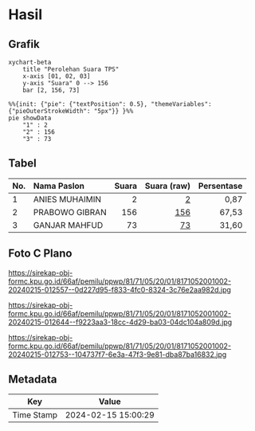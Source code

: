 # Hasil

## Grafik

```mermaid
xychart-beta
    title "Perolehan Suara TPS"
    x-axis [01, 02, 03]
    y-axis "Suara" 0 --> 156
    bar [2, 156, 73]
```

```mermaid
%%{init: {"pie": {"textPosition": 0.5}, "themeVariables": {"pieOuterStrokeWidth": "5px"}} }%%
pie showData
    "1" : 2
    "2" : 156
    "3" : 73
```

## Tabel

| No. | Nama Paslon    | Suara | Suara (raw) | Persentase |
|:--- |:-------------- | -----:| -----------:| ----------:|
| 1   | ANIES MUHAIMIN | 2     | [2][p-1]    | 0,87       |
| 2   | PRABOWO GIBRAN | 156   | [156][p-2]  | 67,53      |
| 3   | GANJAR MAHFUD  | 73    | [73][p-3]   | 31,60      |


[p-1]: https://github.com/gigit-pemilu/pemilu-2024-81-maluku/blob/main/pilpres/hitung-suara/sub/81-maluku/sub/71-kota-ambon/sub/05-leitimur-selatan/sub/2001-hukurila/sub/002-tps/sub/paslon-1.txt
[p-2]: https://github.com/gigit-pemilu/pemilu-2024-81-maluku/blob/main/pilpres/hitung-suara/sub/81-maluku/sub/71-kota-ambon/sub/05-leitimur-selatan/sub/2001-hukurila/sub/002-tps/sub/paslon-2.txt
[p-3]: https://github.com/gigit-pemilu/pemilu-2024-81-maluku/blob/main/pilpres/hitung-suara/sub/81-maluku/sub/71-kota-ambon/sub/05-leitimur-selatan/sub/2001-hukurila/sub/002-tps/sub/paslon-3.txt

## Foto C Plano

https://sirekap-obj-formc.kpu.go.id/66af/pemilu/ppwp/81/71/05/20/01/8171052001002-20240215-012557--0d227d95-f833-4fc0-8324-3c76e2aa982d.jpg

https://sirekap-obj-formc.kpu.go.id/66af/pemilu/ppwp/81/71/05/20/01/8171052001002-20240215-012644--f9223aa3-18cc-4d29-ba03-04dc104a809d.jpg

https://sirekap-obj-formc.kpu.go.id/66af/pemilu/ppwp/81/71/05/20/01/8171052001002-20240215-012753--104737f7-6e3a-47f3-9e81-dba87ba16832.jpg


## Metadata

| Key        | Value               |
| ---------- | ------------------- |
| Time Stamp | 2024-02-15 15:00:29 |



